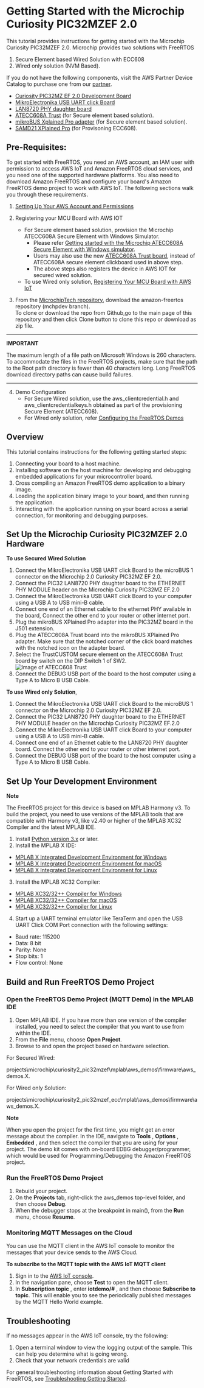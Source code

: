 # Getting Started with the Microchip Curiosity PIC32MZEF 2.0

This tutorial provides instructions for getting started with the Microchip Curiosity PIC32MZEF 2.0.
Microchip provides two solutions with FreeRTOS

1. Secure Element based Wired Solution with ECC608
2. Wired only solution (NVM Based).

If you do not have the following components, visit the AWS Partner Device Catalog to purchase one from our [partner](https://devices.amazonaws.com/detail/a3G0h0000077I69EAE/Curiosity-PIC32MZ-EF-2.0-Development-Board).

- [Curiosity PIC32MZ EF  2.0 Development Board](https://www.microchip.com/Developmenttools/ProductDetails/DM320209)
- [MikroElectronika USB UART click Board](https://www.mikroe.com/usb-uart-click)
- [LAN8720 PHY daughter board](http://www.microchip.com/DevelopmentTools/ProductDetails.aspx?PartNO=ac320004-3)
- [ATECC608A Trust](https://www.microchip.com/developmenttools/ProductDetails/DT100104#additional-summary) (for Secure element based solution).
- [mikroBUS Xplained Pro adapter](https://www.microchip.com/Developmenttools/ProductDetails/ATMBUSADAPTER-XPRO) (for Secure element based solution).
- [SAMD21 XPlained Pro](https://www.microchip.com/DevelopmentTools/ProductDetails/ATSAMD21-XPRO) (for Provisoning ECC608).

## **Pre-Requisites:**

To get started with FreeRTOS, you need an AWS account, an IAM user with permission to access AWS IoT and Amazon FreeRTOS cloud services, and you need one of the supported hardware platforms. You also need to download Amazon FreeRTOS and configure your board&#39;s Amazon FreeRTOS demo project to work with AWS IoT. The following sections walk you through these requirements.

1. [Setting Up Your AWS Account and Permissions](https://docs.aws.amazon.com/freertos/latest/userguide/freertos-account-and-permissions.html)

2. Registering your MCU Board with AWS IOT
	- For Secure element based solution, provision the Microchip ATECC608A Secure Element with Windows Simulator.
		-  Please refer [Getting started with the Microchip ATECC608A Secure Element with Windows simulator](https://docs.aws.amazon.com/freertos/latest/userguide/getting_started_atecc608a.html). 
		-  Users may also use the new [ATECC608A Trust board](http://ww1.microchip.com/downloads/en/DeviceDoc/ATECC608A-Trust-Development-Board-Users-Guide-DS50002922A.pdf), instead of ATECC608A secure element clickboard used in above step.
		-  The above steps also registers the device in AWS IOT for secured wired solution.
	- To use Wired only solution, [Registering Your MCU Board with AWS IoT](https://docs.aws.amazon.com/freertos/latest/userguide/get-started-freertos-thing.html)

3. From the [MicrochipTech repository](https://github.com/MicrochipTech/amazon-freertos/tree/mchpdev/), download the amazon-freertos repository (mchpdev branch).  
To clone or download the repo from Github,go to the main page of this repository and then click Clone button to clone this repo or download as zip file.

---
**IMPORTANT**

The maximum length of a file path on Microsoft Windows is 260 characters. To accommodate the files in the FreeRTOS projects, make sure that the path to the Root path directory is fewer than 40 characters long.
Long FreeRTOS download directory paths can cause build failures.

---

4. Demo Configuration
	- For Secure Wired solution, use the aws_clientcredential.h and aws_clientcredentialkeys.h obtained as part of the provisioning Secure Element (ATECC608).
	- For Wired only solution, refer [Configuring the FreeRTOS Demos](https://docs.aws.amazon.com/freertos/latest/userguide/freertos-configure.html)

## **Overview**

This tutorial contains instructions for the following getting started steps:

1. Connecting your board to a host machine.
2. Installing software on the host machine for developing and debugging embedded applications for your microcontroller board.
3. Cross compiling an Amazon FreeRTOS demo application to a binary image.
4. Loading the application binary image to your board, and then running the application.
5. Interacting with the application running on your board across a serial connection, for monitoring and debugging purposes.

## Set Up the Microchip Curiosity PIC32MZEF 2.0 Hardware
**To use Secured Wired Solution**
1. Connect the MikroElectronika USB UART click Board to the microBUS 1 connector on the Microchip 2.0 Curiosity PIC32MZ EF 2.0.
2. Connect the PIC32 LAN8720 PHY daughter board to the ETHERNET PHY MODULE header on the Microchip Curiosity PIC32MZ EF.2.0
3. Connect the MikroElectronika USB UART click Board to your computer using a USB A to USB mini-B cable.
4. Connect one end of an Ethernet cable to the ethernet PHY available in the board, Connect the other end to your router or other internet port.
5. Plug the mikroBUS XPlained Pro adapter into the PIC32MZ board in the J501 extension.
6. Plug the ATECC608A Trust board into the mikroBUS XPlained Pro adapter. Make sure that the notched corner of the click board matches with the notched icon on the adapter board.
7. Select the TrustCUSTOM secure element on the ATECC608A Trust board by switch on the DIP Switch 1 of SW2.
![Image of ATECC608 Trust](ATECC608Trust.jpg)
8. Connect the DEBUG USB port of the board to the host computer using a Type A
to Micro B USB Cable.


**To use Wired only Solution**,
1. Connect the MikroElectronika USB UART click Board to the microBUS 1 connector on the Microchip 2.0 Curiosity PIC32MZ EF 2.0.
2. Connect the PIC32 LAN8720 PHY daughter board to the ETHERNET PHY MODULE header on the Microchip Curiosity PIC32MZ EF.2.0
3. Connect the MikroElectronika USB UART click Board to your computer using a USB A to USB mini-B cable.
4. Connect one end of an Ethernet cable to the LAN8720 PHY daughter board. Connect the other end to your router or other internet port.
5. Connect the DEBUG USB port of the board to the host computer using a Type A to Micro B USB Cable.


## Set Up Your Development Environment

**Note**

The FreeRTOS project for this device is based on MPLAB Harmony v3. To build the project, you need to use versions of the MPLAB tools that are compatible with Harmony v3, like v2.40 or higher of the MPLAB XC32 Compiler and the latest MPLAB IDE.

1. Install [Python version 3.x](https://www.python.org/downloads/) or later.
2. Install the MPLAB X IDE:
  - [MPLAB X Integrated Development Environment for Windows](http://www.microchip.com/mplabx-ide-windows-installer)
  - [MPLAB X Integrated Development Environment for macOS](http://www.microchip.com/mplabx-ide-osx-installer)
  - [MPLAB X Integrated Development Environment for Linux](http://www.microchip.com/mplabx-ide-linux-installer)
3. Install the MPLAB XC32 Compiler:
  - [MPLAB XC32/32++ Compiler for Windows](http://www.microchip.com/mplabxc32windows)
  - [MPLAB XC32/32++ Compiler for macOS](http://www.microchip.com/mplabxc32osx)
  - [MPLAB XC32/32++ Compiler for Linux](http://www.microchip.com/mplabxc32linux)
4. Start up a UART terminal emulator like TeraTerm and open the USB UART Click COM Port connection with the following settings:
  - Baud rate: 115200
  - Data: 8 bit
  - Parity: None
  - Stop bits: 1
  - Flow control: None

## Build and Run FreeRTOS Demo Project

### Open the FreeRTOS Demo Project (MQTT Demo) in the MPLAB IDE

1. Open MPLAB IDE. If you have more than one version of the compiler installed, you need to select the compiler that you want to use from within the IDE.
2. From the  **File**  menu, choose  **Open Project**.
3. Browse to and open the project based on hardware selection.

For Secured Wired:

projects\microchip\curiosity2_pic32mzef\mplab\aws_demos\firmware\aws_demos.X.

For Wired only Solution:

projects\microchip\curiosity2_pic32mzef_ecc\mplab\aws_demos\firmware\aws_demos.X.


**Note**

When you open the project for the first time, you might get an error message about the compiler. In the IDE, navigate to  **Tools** ,  **Options** ,  **Embedded** , and then select the compiler that you are using for your project. The demo kit comes with on-board EDBG debugger/programmer, which would be used for Programming/Debugging the Amazon FreeRTOS project.

### Run the FreeRTOS Demo Project

1. Rebuild your project.
2. On the  **Projects**  tab, right-click the aws\_demos top-level folder, and then choose  **Debug**.
3. When the debugger stops at the breakpoint in main(), from the  **Run**  menu, choose  **Resume**.

### Monitoring MQTT Messages on the Cloud

You can use the MQTT client in the AWS IoT console to monitor the messages that your device sends to the AWS Cloud.

**To subscribe to the MQTT topic with the AWS IoT MQTT client**

1. Sign in to the [AWS IoT console](https://console.aws.amazon.com/iotv2/).
2. In the navigation pane, choose  **Test**  to open the MQTT client.
3. In  **Subscription topic** , enter  **iotdemo/#** , and then choose  **Subscribe to topic**. 
This will enable you to see the periodically published messages by the MQTT Hello World example.

## Troubleshooting

If no messages appear in the AWS IoT console, try the following:
1. Open a terminal window to view the logging output of the sample. This can help you determine
what is going wrong.
2. Check that your network credentials are valid

For general troubleshooting information about Getting Started with FreeRTOS, see [Troubleshooting Getting Started](https://docs.aws.amazon.com/freertos/latest/userguide/gsg-troubleshooting.html).